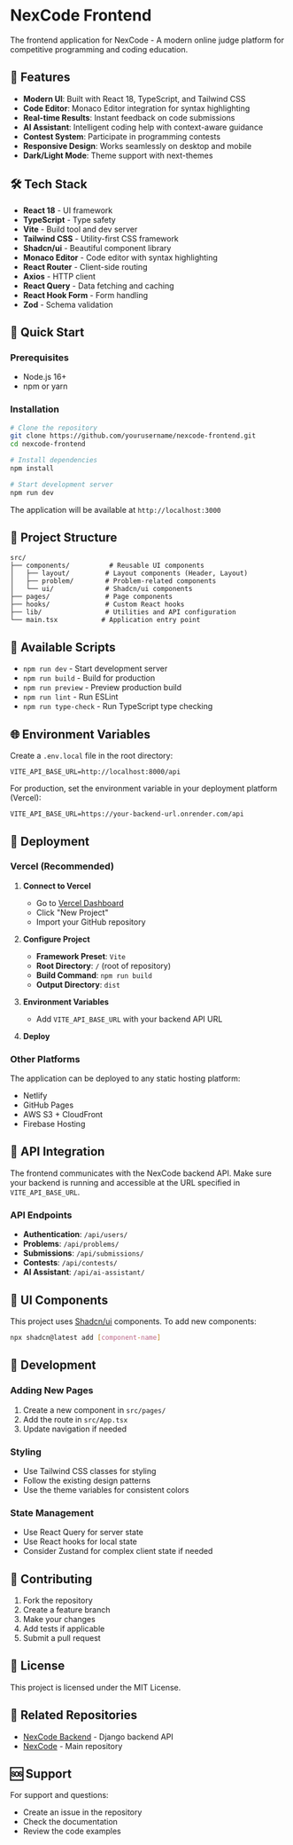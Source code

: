 # NexCode Frontend

The frontend application for NexCode - A modern online judge platform for competitive programming and coding education.

## 🚀 Features

- **Modern UI**: Built with React 18, TypeScript, and Tailwind CSS
- **Code Editor**: Monaco Editor integration for syntax highlighting
- **Real-time Results**: Instant feedback on code submissions
- **AI Assistant**: Intelligent coding help with context-aware guidance
- **Contest System**: Participate in programming contests
- **Responsive Design**: Works seamlessly on desktop and mobile
- **Dark/Light Mode**: Theme support with next-themes

## 🛠️ Tech Stack

- **React 18** - UI framework
- **TypeScript** - Type safety
- **Vite** - Build tool and dev server
- **Tailwind CSS** - Utility-first CSS framework
- **Shadcn/ui** - Beautiful component library
- **Monaco Editor** - Code editor with syntax highlighting
- **React Router** - Client-side routing
- **Axios** - HTTP client
- **React Query** - Data fetching and caching
- **React Hook Form** - Form handling
- **Zod** - Schema validation

## 🚀 Quick Start

### Prerequisites

- Node.js 16+ 
- npm or yarn

### Installation

```bash
# Clone the repository
git clone https://github.com/yourusername/nexcode-frontend.git
cd nexcode-frontend

# Install dependencies
npm install

# Start development server
npm run dev
```

The application will be available at `http://localhost:3000`

## 📁 Project Structure

```
src/
├── components/          # Reusable UI components
│   ├── layout/         # Layout components (Header, Layout)
│   ├── problem/        # Problem-related components
│   └── ui/             # Shadcn/ui components
├── pages/              # Page components
├── hooks/              # Custom React hooks
├── lib/                # Utilities and API configuration
└── main.tsx           # Application entry point
```

## 🔧 Available Scripts

- `npm run dev` - Start development server
- `npm run build` - Build for production
- `npm run preview` - Preview production build
- `npm run lint` - Run ESLint
- `npm run type-check` - Run TypeScript type checking

## 🌐 Environment Variables

Create a `.env.local` file in the root directory:

```env
VITE_API_BASE_URL=http://localhost:8000/api
```

For production, set the environment variable in your deployment platform (Vercel):

```env
VITE_API_BASE_URL=https://your-backend-url.onrender.com/api
```

## 🚀 Deployment

### Vercel (Recommended)

1. **Connect to Vercel**
   - Go to [Vercel Dashboard](https://vercel.com/dashboard)
   - Click "New Project"
   - Import your GitHub repository

2. **Configure Project**
   - **Framework Preset**: `Vite`
   - **Root Directory**: `/` (root of repository)
   - **Build Command**: `npm run build`
   - **Output Directory**: `dist`

3. **Environment Variables**
   - Add `VITE_API_BASE_URL` with your backend API URL

4. **Deploy**

### Other Platforms

The application can be deployed to any static hosting platform:
- Netlify
- GitHub Pages
- AWS S3 + CloudFront
- Firebase Hosting

## 🔗 API Integration

The frontend communicates with the NexCode backend API. Make sure your backend is running and accessible at the URL specified in `VITE_API_BASE_URL`.

### API Endpoints

- **Authentication**: `/api/users/`
- **Problems**: `/api/problems/`
- **Submissions**: `/api/submissions/`
- **Contests**: `/api/contests/`
- **AI Assistant**: `/api/ai-assistant/`

## 🎨 UI Components

This project uses [Shadcn/ui](https://ui.shadcn.com/) components. To add new components:

```bash
npx shadcn@latest add [component-name]
```

## 🔧 Development

### Adding New Pages

1. Create a new component in `src/pages/`
2. Add the route in `src/App.tsx`
3. Update navigation if needed

### Styling

- Use Tailwind CSS classes for styling
- Follow the existing design patterns
- Use the theme variables for consistent colors

### State Management

- Use React Query for server state
- Use React hooks for local state
- Consider Zustand for complex client state if needed

## 🤝 Contributing

1. Fork the repository
2. Create a feature branch
3. Make your changes
4. Add tests if applicable
5. Submit a pull request

## 📄 License

This project is licensed under the MIT License.

## 🔗 Related Repositories

- [NexCode Backend](https://github.com/yourusername/nexcode-backend) - Django backend API
- [NexCode](https://github.com/yourusername/nexcode) - Main repository

## 🆘 Support

For support and questions:
- Create an issue in the repository
- Check the documentation
- Review the code examples
